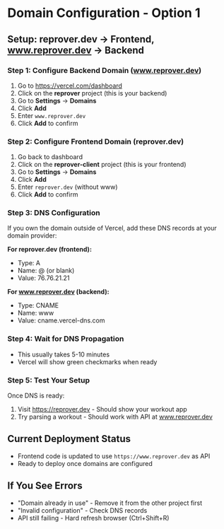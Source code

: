 # Domain Configuration - Option 1

## Setup: reprover.dev → Frontend, www.reprover.dev → Backend

### Step 1: Configure Backend Domain (www.reprover.dev)
1. Go to https://vercel.com/dashboard
2. Click on the **reprover** project (this is your backend)
3. Go to **Settings** → **Domains**
4. Click **Add**
5. Enter `www.reprover.dev`
6. Click **Add** to confirm

### Step 2: Configure Frontend Domain (reprover.dev)
1. Go back to dashboard
2. Click on the **reprover-client** project (this is your frontend)
3. Go to **Settings** → **Domains**
4. Click **Add**
5. Enter `reprover.dev` (without www)
6. Click **Add** to confirm

### Step 3: DNS Configuration
If you own the domain outside of Vercel, add these DNS records at your domain provider:

**For reprover.dev (frontend):**
- Type: A
- Name: @ (or blank)
- Value: 76.76.21.21

**For www.reprover.dev (backend):**
- Type: CNAME
- Name: www
- Value: cname.vercel-dns.com

### Step 4: Wait for DNS Propagation
- This usually takes 5-10 minutes
- Vercel will show green checkmarks when ready

### Step 5: Test Your Setup
Once DNS is ready:
1. Visit https://reprover.dev - Should show your workout app
2. Try parsing a workout - Should work with API at www.reprover.dev

## Current Deployment Status
- Frontend code is updated to use `https://www.reprover.dev` as API
- Ready to deploy once domains are configured

## If You See Errors
- "Domain already in use" - Remove it from the other project first
- "Invalid configuration" - Check DNS records
- API still failing - Hard refresh browser (Ctrl+Shift+R)